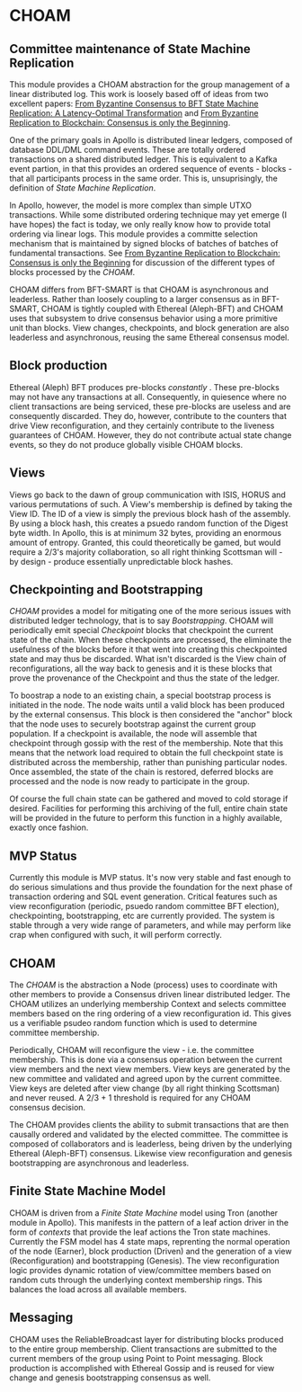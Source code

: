 # CHOAM

## Committee maintenance of State Machine Replication

This module provides a CHOAM abstraction for the group management of a linear distributed log.  This work is loosely based off of ideas from two excellent papers: [From Byzantine Consensus to BFT State Machine Replication: A Latency-Optimal Transformation](https://www.researchgate.net/profile/Alysson_Bessani/publication/254037731_From_Byzantine_Consensus_to_BFT_State_Machine_Replication_A_Latency-Optimal_Transformation/links/562f872108ae4742240af924/From-Byzantine-Consensus-to-BFT-State-Machine-Replication-A-Latency-Optimal-Transformation.pdf) and [From Byzantine Replication to Blockchain: Consensus is only the Beginning](https://arxiv.org/abs/2004.14527).

One of the primary goals in Apollo is distributed linear ledgers, composed of database DDL/DML command events.  These are totally ordered transactions on a shared distributed ledger.  This is equivalent to a Kafka event partion, in that this provides an ordered sequence of events - blocks - that all participants process in the same order.  This is, unsuprisingly, the definition of _State Machine Replication_.

In Apollo, however, the model is more complex than simple UTXO transactions.  While some distributed ordering technique may yet emerge (I have hopes) the fact is today, we only really know how to provide total ordering via linear logs. This module provides a committe selection mechanism that is maintained by signed blocks of batches of batches of fundamental transactions.  See [From Byzantine Replication to Blockchain: Consensus is only the Beginning](https://arxiv.org/abs/2004.14527) for discussion of the different types of blocks processed by the _CHOAM_.

CHOAM differs from BFT-SMART is that CHOAM is asynchronous and leaderless.  Rather than loosely coupling to a larger consensus as in BFT-SMART, CHOAM is tightly coupled with Ethereal (Aleph-BFT) and CHOAM uses that subsystem to drive consensus behavior using a more primitive unit than blocks.  View changes, checkpoints, and block generation are also leaderless and asynchronous, reusing the same Ethereal consensus model.

## Block production

Ethereal (Aleph) BFT produces pre-blocks _constantly_ .  These pre-blocks may not have any transactions at all.  Consequently, in quiesence where no client transactions are being serviced, these pre-blocks are useless and are consequently discarded.  They do, however, contribute to the counters that drive View reconfiguration, and they certainly contribute to the liveness guarantees of CHOAM.  However, they do not contribute actual state change events, so they do not produce globally visible CHOAM blocks.

## Views

Views go back to the dawn of group communication with ISIS, HORUS and various permutations of such.  A View's membership is defined by taking the View ID.  The ID of a view is simply the previous block hash of the assembly.  By using a block hash, this creates a psuedo random function of the Digest byte width.  In Apollo, this is at minimum 32 bytes, providing an enormous amount of entropy.  Granted, this could theoretically be gamed, but would require a 2/3's majority collaboration, so all right thinking Scottsman will - by design - produce essentially unpredictable block hashes.

## Checkpointing and Bootstrapping

_CHOAM_  provides a model for mitigating one of the more serious issues with distributed ledger technology, that is to say *Bootstrapping*.  CHOAM will periodically emit special _Checkpoint_ blocks that checkpoint the current state
of the chain.  When these checkpoints are processed, the eliminate the usefulness of the blocks before it that went into creating this checkpointed state and may thus be discarded.  What isn't discarded is the View chain of reconfigurations,
all the way back to genesis and it is these blocks that prove the provenance of the Checkpoint and thus the state of the ledger.

To boostrap a node to an existing chain, a special bootstrap process is initiated in the node.  The node waits until a valid block has been produced by the external consensus.  This block is then considered the "anchor" block that the node uses to securely bootstrap against the current group population.  If a checkpoint is available, the node will assemble that checkpoint through gossip with the rest of the membership.  Note that this means that the network load required to obtain the full checkpoint state is distributed across the membership, rather than punishing particular nodes.  Once assembled, the state of the chain is restored, deferred blocks are processed and the node is now ready to participate in the group.

Of course the full chain state can be gathered and moved to cold storage if desired.  Facilities for performing this archiving of the full, entire chain state will be provided in the future to perform this function in a highly available,
exactly once fashion.

## MVP Status

Currently this module is MVP status.  It's now very stable and fast enough to do serious simulations and thus provide the foundation for the next phase of transaction ordering and SQL event generation.  Critical features such as view reconfiguration (periodic, psuedo random committee BFT election), checkpointing, bootstrapping, etc are currently provided.  The system is stable through a very wide range of parameters, and while may perform like crap when configured with such, it will perform correctly.

## CHOAM

The _CHOAM_ is the abstraction a Node (process) uses to coordinate with other members to provide a Consensus driven linear distributed ledger.  The CHOAM utilizes an underlying membership Context and selects committee members based on the ring ordering of a view reconfiguration id.  This gives us a verifiable psudeo random function which is used to determine committee membership.

Periodically, CHOAM will reconfigure the view - i.e. the committee membership.  This is done via a consensus operation between the current view members and the next view members. View keys are generated by the new committee and validated and agreed upon by the current committee.  View keys are deleted after view change (by all right thinking Scottsman) and never reused.  A 2/3 + 1 threshold is required for any CHOAM consensus decision.

The CHOAM provides clients the ability to submit transactions that are then causally ordered and validated by the elected committee.  The committee is composed of collaborators and is leaderless, being driven by the underlying Ethereal (Aleph-BFT) consensus.  Likewise view reconfiguration and genesis bootstrapping are asynchronous and leaderless.

## Finite State Machine Model

CHOAM is driven from a _Finite State Machine_ model using Tron (another module in Apollo).  This manifests in the pattern of a leaf action driver in the form of _contexts_ that provide the leaf actions the Tron state machines.  Currently the FSM model has 4 state maps, reprenting the normal operation of the node (Earner), block production (Driven) and the generation of a view (Reconfiguration) and bootstrapping (Genesis).  The view reconfiguration logic provides dynamic rotation of view/committee members based on random cuts through the underlying context membership rings.  This balances the load across all available members.

## Messaging

CHOAM uses the ReliableBroadcast layer for distributing blocks produced to the entire group membership.  Client transactions are submitted to the current members of the group using Point to Point messaging.  Block production is accomplished with Ethereal Gossip and is reused for view change and genesis bootstrapping consensus as well.
